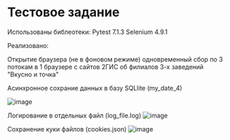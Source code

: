 # Тестовое задание
Использованы библеотеки: 
Pytest 7.1.3
Selenium 4.9.1

Реализовано:

Открытие браузера (не в фоновом режиме) одновременный сбор по 3 потокам в 1 браузере с сайтов 2ГИС об филиалов 3-х заведений "Вкусно и точка"


Асинхронное сохрание данных в базу SQLlite (my_date_4)

![image](https://github.com/timahols/test/assets/117768695/55ee6c4f-a4ad-492c-a861-e8441061f435)

Логирование в отдельных файл (log_file.log)
![image](https://github.com/timahols/test/assets/117768695/38d15cdf-ab3c-4db1-85a7-61c549b85687)

Сохранение куки файлов (cookies.json)
![image](https://github.com/timahols/test/assets/117768695/3622382d-3182-4ddd-b862-7a83559f4335)
